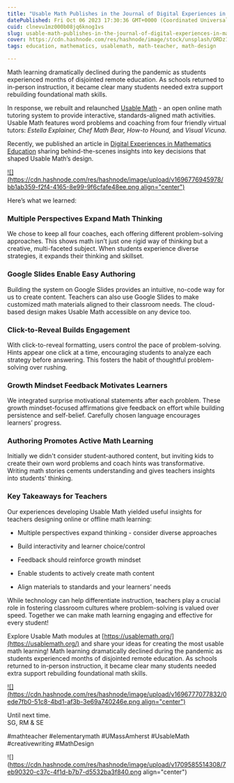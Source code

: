 ```yaml
---
title: "Usable Math Publishes in the Journal of Digital Experiences in Mathematics Education"
datePublished: Fri Oct 06 2023 17:30:36 GMT+0000 (Coordinated Universal Time)
cuid: clnevu1mz000b08jq6knog1vs
slug: usable-math-publishes-in-the-journal-of-digital-experiences-in-mathematics-education
cover: https://cdn.hashnode.com/res/hashnode/image/stock/unsplash/ORDz1m1-q0I/upload/6753d441a60bee43dda36cad10504981.jpeg
tags: education, mathematics, usablemath, math-teacher, math-design

---
```


Math learning dramatically declined during the pandemic as students experienced months of disjointed remote education. As schools returned to in-person instruction, it became clear many students needed extra support rebuilding foundational math skills.

In response, we rebuilt and relaunched [Usable Math](https://usablemath.org/) - an open online math tutoring system to provide interactive, standards-aligned math activities. Usable Math features word problems and coaching from four friendly virtual tutors: *Estella Explainer, Chef Math Bear, How-to Hound,* and *Visual Vicuna*.

Recently, we published an article in [Digital Experiences in Mathematics Education](https://link.springer.com/article/10.1007/s40751-023-00128-3) sharing behind-the-scenes insights into key decisions that shaped Usable Math’s design.

[![](https://cdn.hashnode.com/res/hashnode/image/upload/v1696776945978/bb1ab359-f2f4-4165-8e99-9f6cfafe48ee.png align="center")](https://link.springer.com/article/10.1007/s40751-023-00128-3)

Here’s what we learned:

### Multiple Perspectives Expand Math Thinking

We chose to keep all four coaches, each offering different problem-solving approaches. This shows math isn’t just one rigid way of thinking but a creative, multi-faceted subject. When students experience diverse strategies, it expands their thinking and skillset.

### Google Slides Enable Easy Authoring

Building the system on Google Slides provides an intuitive, no-code way for us to create content. Teachers can also use Google Slides to make customized math materials aligned to their classroom needs. The cloud-based design makes Usable Math accessible on any device too.

### Click-to-Reveal Builds Engagement

With click-to-reveal formatting, users control the pace of problem-solving. Hints appear one click at a time, encouraging students to analyze each strategy before answering. This fosters the habit of thoughtful problem-solving over rushing.

### Growth Mindset Feedback Motivates Learners

We integrated surprise motivational statements after each problem. These growth mindset-focused affirmations give feedback on effort while building persistence and self-belief. Carefully chosen language encourages learners’ progress.

### Authoring Promotes Active Math Learning

Initially we didn't consider student-authored content, but inviting kids to create their own word problems and coach hints was transformative. Writing math stories cements understanding and gives teachers insights into students' thinking.

### Key Takeaways for Teachers

Our experiences developing Usable Math yielded useful insights for teachers designing online or offline math learning:

* Multiple perspectives expand thinking - consider diverse approaches
    
* Build interactivity and learner choice/control
    
* Feedback should reinforce growth mindset
    
* Enable students to actively create math content
    
* Align materials to standards and your learners’ needs
    

While technology can help differentiate instruction, teachers play a crucial role in fostering classroom cultures where problem-solving is valued over speed. Together we can make math learning engaging and effective for every student!

Explore Usable Math modules at [https://usablemath.org/](https://usablemath.org/) and share your ideas for creating the most usable math learning! Math learning dramatically declined during the pandemic as students experienced months of disjointed remote education. As schools returned to in-person instruction, it became clear many students needed extra support rebuilding foundational math skills.

[![](https://cdn.hashnode.com/res/hashnode/image/upload/v1696777077832/0ede7fb0-51c8-4bd1-af3b-3e69a740246e.png align="center")](https://usablemath.org/#modules)

Until next time.  
SG, RM & SE

#mathteacher #elementarymath #UMassAmherst #UsableMath #creativewriting #MathDesign

![](https://cdn.hashnode.com/res/hashnode/image/upload/v1709585514308/7eb90320-c37c-4f1d-b7b7-d5532ba3f840.png align="center")